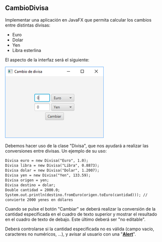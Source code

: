 ## CambioDivisa

Implementar una aplicación en JavaFX que permita calcular los cambios entre distintas divisas:

- Euro
- Dolar
- Yen
- Libra esterlina

El aspecto de la interfaz será el siguiente:

![](https://github.com/Ayoamaro/CambioDivisa/blob/main/docs/images/Cambio%20divisa.png?raw=true)

Debemos hacer uso de la clase "Divisa", que nos ayudará a realizar las conversiones entre divisas. Un ejemplo de su uso:

```
Divisa euro = new Divisa("Euro", 1.0);
Divisa libra = new Divisa("Libra", 0.8873);
Divisa dolar = new Divisa("Dolar", 1.2007);
Divisa yen = new Divisa("Yen", 133.59);
Divisa origen = yen;
Divisa destino = dolar; 
Double cantidad = 2000.0;    
System.out.println(destino.fromEuro(origen.toEuro(cantidad))); // convierte 2000 yenes en dólares
```

Cuando se pulse el botón "Cambiar" se deberá realizar la conversión de la cantidad especificada en el cuadro de texto superior y mostrar el resultado en el cuadro de texto de debajo. Este último deberá ser "no editable".

Deberá controlarse si la cantidad especificada no es válida (campo vacío, caracteres no numéricos, ...), y avisar al usuario con una "**[Alert](https://docs.oracle.com/javase/8/javafx/api/javafx/scene/control/Alert.html)**".
